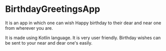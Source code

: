 # BirthdayGreetingsApp
It is an app in which one can wish Happy birthday to their dear and near one from wherever you are.

It is made using Kotlin language.
It is very user friendly.
Birthday wishes can be sent to your near and dear one's easily.
